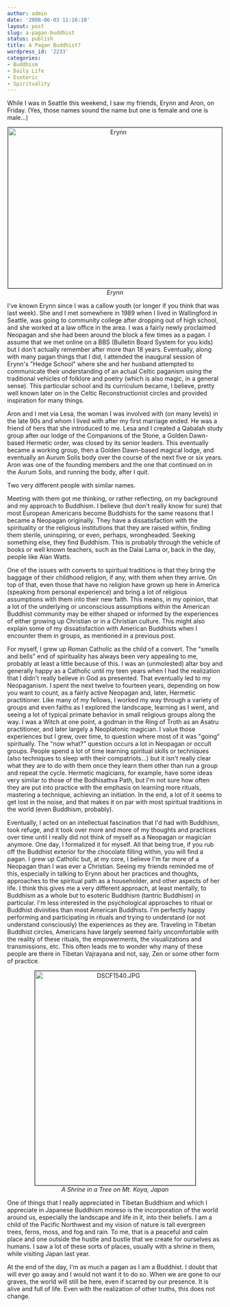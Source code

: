 ```yaml
---
author: admin
date: '2008-06-03 11:16:10'
layout: post
slug: a-pagan-buddhist
status: publish
title: A Pagan Buddhist?
wordpress_id: '2233'
categories:
- Buddhism
- Daily Life
- Esoteric
- Spirituality
---
```

While I was in Seattle this weekend, I saw my friends, Erynn and Aron, on Friday. (Yes, those names sound the name but one is female and one is male...)
<p align="center"><a href="http://www.flickr.com/photos/albill/2544468848/" title="Erynn"><img src="http://farm4.static.flickr.com/3128/2544468848_e6c6ba4cea.jpg" border="1" width="500" height="375" alt="Erynn" /></a><br><em>Erynn</em></p>
I've known Erynn since I was a callow youth (or longer if you think that was last week). She and I met somewhere in 1989 when I lived in Wallingford in Seattle, was going to community college after dropping out of high school, and she worked at a law office in the area. I was a fairly newly proclaimed Neopagan and she had been around the block a few times as a pagan. I assume that we met online on a BBS (Bulletin Board System for you kids) but I don't actually remember after more than 18 years. Eventually, along with many pagan things that I did, I attended the inaugural session of Erynn's "Hedge School" where she and her husband attempted to communicate their understanding of an actual Celtic paganism using the traditional vehicles of folklore and poetry (which is also magic, in a general sense). This particular school and its curriculum became, I believe, pretty well known later on in the Celtic Reconstructionist circles and provided inspiration for many things.

Aron and I met via Lesa, the woman I was involved with (on many levels) in the late 90s and whom I lived with after my first marriage ended. He was a friend of hers that she introduced to me. Lesa and I created a Qabalah study group after our lodge of the Companions of the Stone, a Golden Dawn-based Hermetic order, was closed by its senior leaders. This eventually became a working group, then a Golden Dawn-based magical lodge, and eventually an Aurum Solis body over the course of the next five or six years. Aron was one of the founding members and the one that continued on in the Aurum Solis, and running the body, after I quit.

Two very different people with similar names. 

Meeting with them got me thinking, or rather reflecting, on my background and my approach to Buddhism. I believe (but don't really know for sure) that most European Americans become Buddhists for the same reasons that I became a Neopagan originally. They have a dissatisfaction with the spirituality or the religious institutions that they are raised within, finding them sterile, uninspiring, or even, perhaps, wrongheaded. Seeking something else, they find Buddhism. This is probably through the vehicle of books or well known teachers, such as the Dalai Lama or, back in the day, people like Alan Watts.

One of the issues with converts to spiritual traditions is that they bring the baggage of their childhood religion, if any, with them when they arrive. On top of that, even those that have no religion have grown up here in America (speaking from personal experience) and bring a lot of religious assumptions with them into their new faith. This means, in my opinion, that a lot of the underlying or unconscious assumptions within the American Buddhist community may be either shaped or informed by the experiences of either growing up Christian or in a Christian culture. This might also explain some of my dissatisfaction with American Buddhists when I encounter them in groups, as mentioned in a previous post.

For myself, I grew up Roman Catholic as the child of a convert. The "smells and bells" end of spirituality has always been very appealing to me, probably at least a little because of this. I was an (unmolested) altar boy and generally happy as a Catholic until my teen years when I had the realization that I didn't really believe in God as presented. That eventually led to my Neopaganism. I spent the next twelve to fourteen years, depending on how you want to count, as a fairly active Neopagan and, later, Hermetic practitioner. Like many of my fellows, I worked my way through a variety of groups and even faiths as I explored the landscape, learning as I went, and seeing a lot of typical primate behavior in small religious groups along the way. I was a Witch at one point, a godman in the Ring of Troth as an Asatru practitioner, and later largely a Neoplatonic magician. I value those experiences but I grew, over time, to question where most of it was "going" spiritually. The "now what?" question occurs a lot in Neopagan or occult groups. People spend a lot of time learning spiritual skills or techniques (also techniques to sleep with their compatriots...) but it isn't really clear what they are to do with them once they learn them other than run a group and repeat the cycle. Hermetic magicians, for example, have some ideas very similar to those of the Bodhisattva Path, but I'm not sure how often they are put into practice with the emphasis on learning more rituals, mastering a technique, achieving an initiation. In the end, a lot of it seems to get lost in the noise, and that makes it on par with most spiritual traditions in the world (even Buddhism, probably).

Eventually, I acted on an intellectual fascination that I'd had with Buddhism, took refuge, and it took over more and more of my thoughts and practices over time until I really did not think of myself as a Neopagan or magician anymore. One day, I formalized it for myself. All that being true, if you rub off the Buddhist exterior for the chocolate filling within, you will find a pagan. I grew up Catholic but, at my core, I believe I'm far more of a Neopagan than I was ever a Christian. Seeing my friends reminded me of this, especially in talking to Erynn about her practices and thoughts, approaches to the spiritual path as a householder, and other aspects of her life.  I think this gives me a very different approach, at least mentally, to Buddhism as a whole but to esoteric Buddhism (tantric Buddhism) in particular. I'm less interested in the psychological approaches to ritual or Buddhist divinities than most American Buddhists. I'm perfectly happy performing and participating in rituals and trying to understand (or not understand consciously) the experiences as they are. Traveling in Tibetan Buddhist circles, Americans have largely seemed fairly uncomfortable with the reality of these rituals, the empowerments, the visualizations and transmissions, etc. This often leads me to wonder why many of these people are there in Tibetan Vajrayana and not, say, Zen or some other form of practice.
<p align="center"><a href="http://www.flickr.com/photos/albill/1495243540/" title="DSCF1540.JPG by albill, on Flickr"><img src="http://farm3.static.flickr.com/2397/1495243540_c40822592f.jpg" width="375" border="1" height="500" alt="DSCF1540.JPG" /></a><br><em>A Shrine in a Tree on Mt. Koya, Japan</em></p>
One of things that I really appreciated in Tibetan Buddhism and which I appreciate in Japanese Buddhism moreso is the incorporation of the world around us, especially the landscape and life in it, into their beliefs. I am a child of the Pacific Northwest and my vision of nature is tall evergreen trees, ferns, moss, and fog and rain. To me, that is a peaceful and calm place and one outside the hustle and bustle that we create for ourselves as humans. I saw a lot of these sorts of places, usually with a shrine in them, while visiting Japan last year.

At the end of the day, I'm as much a pagan as I am a Buddhist. I doubt that will ever go away and I would not want it to do so. When we are gone to our graves, the world will still be here, even if scarred by our presence. It is alive and full of life. Even with the realization of other truths, this does not change.
